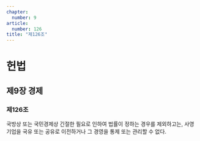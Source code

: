```yaml
---
chapter:
  number: 9
article:
  number: 126
title: "제126조"
---
```

# 헌법

## 제9장 경제

### 제126조

국방상 또는 국민경제상 긴절한 필요로 인하여 법률이 정하는 경우를 제외하고는, 사영기업을 국유 또는 공유로 이전하거나 그 경영을 통제 또는 관리할 수 없다.
